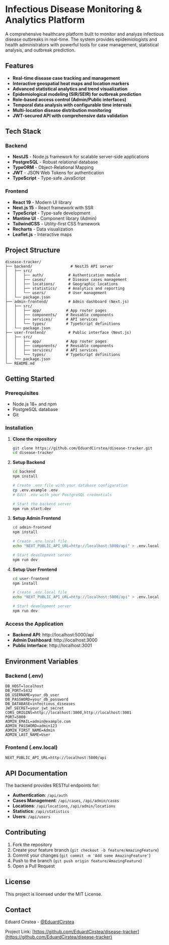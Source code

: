 # Infectious Disease Monitoring & Analytics Platform

A comprehensive healthcare platform built to monitor and analyze infectious disease outbreaks in real-time. The system provides epidemiologists and health administrators with powerful tools for case management, statistical analysis, and outbreak prediction.

## Features

- **Real-time disease case tracking and management**
- **Interactive geospatial heat maps and location markers**
- **Advanced statistical analytics and trend visualization**
- **Epidemiological modeling (SIR/SEIR) for outbreak prediction**
- **Role-based access control (Admin/Public interfaces)**
- **Temporal data analysis with configurable time intervals**
- **Multi-location disease distribution monitoring**
- **JWT-secured API with comprehensive data validation**

## Tech Stack

### Backend
- **NestJS** - Node.js framework for scalable server-side applications
- **PostgreSQL** - Robust relational database
- **TypeORM** - Object-Relational Mapping
- **JWT** - JSON Web Tokens for authentication
- **TypeScript** - Type-safe JavaScript

### Frontend
- **React 19** - Modern UI library
- **Next.js 15** - React framework with SSR
- **TypeScript** - Type-safe development
- **Mantine UI** - Component library (Admin)
- **TailwindCSS** - Utility-first CSS framework
- **Recharts** - Data visualization
- **Leaflet.js** - Interactive maps

## Project Structure

```
disease-tracker/
├── backend/                 # NestJS API server
│   ├── src/
│   │   ├── auth/           # Authentication module
│   │   ├── cases/          # Disease cases management
│   │   ├── locations/      # Geographic locations
│   │   ├── statistics/     # Analytics and reporting
│   │   └── users/          # User management
│   └── package.json
├── admin-frontend/         # Admin dashboard (Next.js)
│   ├── src/
│   │   ├── app/           # App router pages
│   │   ├── components/    # Reusable components
│   │   ├── services/      # API services
│   │   └── types/         # TypeScript definitions
│   └── package.json
├── user-frontend/          # Public interface (Next.js)
│   ├── src/
│   │   ├── app/           # App router pages
│   │   ├── components/    # Reusable components
│   │   ├── services/      # API services
│   │   └── types/         # TypeScript definitions
│   └── package.json
└── README.md
```

## Getting Started

### Prerequisites

- Node.js 18+ and npm
- PostgreSQL database
- Git

### Installation

1. **Clone the repository**
   ```bash
   git clone https://github.com/EduardCirstea/disease-tracker.git
   cd disease-tracker
   ```

2. **Setup Backend**
   ```bash
   cd backend
   npm install
   
   # Create .env file with your database configuration
   cp .env.example .env
   # Edit .env with your PostgreSQL credentials
   
   # Start the backend server
   npm run start:dev
   ```

3. **Setup Admin Frontend**
   ```bash
   cd admin-frontend
   npm install
   
   # Create .env.local file
   echo "NEXT_PUBLIC_API_URL=http://localhost:5000/api" > .env.local
   
   # Start development server
   npm run dev
   ```

4. **Setup User Frontend**
   ```bash
   cd user-frontend
   npm install
   
   # Create .env.local file
   echo "NEXT_PUBLIC_API_URL=http://localhost:5000/api" > .env.local
   
   # Start development server
   npm run dev
   ```

### Access the Application

- **Backend API**: http://localhost:5000/api
- **Admin Dashboard**: http://localhost:3000
- **Public Interface**: http://localhost:3001

## Environment Variables

### Backend (.env)
```env
DB_HOST=localhost
DB_PORT=5432
DB_USERNAME=your_db_user
DB_PASSWORD=your_db_password
DB_DATABASE=infectious_diseases
JWT_SECRET=your_jwt_secret
CORS_ORIGINS=http://localhost:3000,http://localhost:3001
PORT=5000
ADMIN_EMAIL=admin@example.com
ADMIN_PASSWORD=admin123
ADMIN_FIRST_NAME=Admin
ADMIN_LAST_NAME=User
```

### Frontend (.env.local)
```env
NEXT_PUBLIC_API_URL=http://localhost:5000/api
```

## API Documentation

The backend provides RESTful endpoints for:

- **Authentication**: `/api/auth`
- **Cases Management**: `/api/cases`, `/api/admin/cases`
- **Locations**: `/api/locations`, `/api/admin/locations`
- **Statistics**: `/api/statistics`
- **Users**: `/api/users`

## Contributing

1. Fork the repository
2. Create your feature branch (`git checkout -b feature/AmazingFeature`)
3. Commit your changes (`git commit -m 'Add some AmazingFeature'`)
4. Push to the branch (`git push origin feature/AmazingFeature`)
5. Open a Pull Request

## License

This project is licensed under the MIT License.

## Contact

Eduard Cirstea - [@EduardCirstea](https://github.com/EduardCirstea)

Project Link: [https://github.com/EduardCirstea/disease-tracker](https://github.com/EduardCirstea/disease-tracker) 